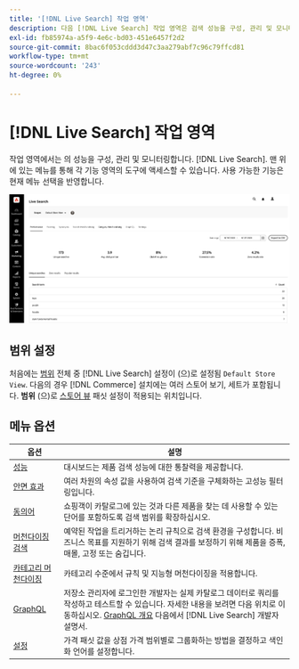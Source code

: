 ```yaml
---
title: '[!DNL Live Search] 작업 영역'
description: 다음 [!DNL Live Search] 작업 영역은 검색 성능을 구성, 관리 및 모니터링하는 데 사용됩니다.
exl-id: fb85974a-a5f9-4e6c-bd03-451e6457f2d2
source-git-commit: 8bac6f053cddd3d47c3aa279abf7c96c79ffcd81
workflow-type: tm+mt
source-wordcount: '243'
ht-degree: 0%

---
```


# [!DNL Live Search] 작업 영역

작업 영역에서는 의 성능을 구성, 관리 및 모니터링합니다. [!DNL Live Search]. 맨 위에 있는 메뉴를 통해 각 기능 영역의 도구에 액세스할 수 있습니다.  사용 가능한 기능은 현재 메뉴 선택을 반영합니다.

![작업 영역 구성](assets/workspace.png)

## 범위 설정

처음에는 [범위](https://experienceleague.adobe.com/docs/commerce-admin/start/setup/websites-stores-views.html#scope-settings) 전체 중 [!DNL Live Search] 설정이 (으)로 설정됨 `Default Store View`. 다음의 경우 [!DNL Commerce] 설치에는 여러 스토어 보기, 세트가 포함됩니다. **범위** (으)로 [스토어 뷰](https://experienceleague.adobe.com/docs/commerce-admin/start/setup/websites-stores-views.html) 패싯 설정이 적용되는 위치입니다.

## 메뉴 옵션

| 옵션 | 설명 |
|--- |--- |
| [성능](performance.md) | 대시보드는 제품 검색 성능에 대한 통찰력을 제공합니다. |
| [안면 효과](facets.md) | 여러 차원의 속성 값을 사용하여 검색 기준을 구체화하는 고성능 필터링입니다. |
| [동의어](synonyms.md) | 쇼핑객이 카탈로그에 있는 것과 다른 제품을 찾는 데 사용할 수 있는 단어를 포함하도록 검색 범위를 확장하십시오. |
| [머천다이징 검색](rules.md) | 예약된 작업을 트리거하는 논리 규칙으로 검색 환경을 구성합니다. 비즈니스 목표를 지원하기 위해 검색 결과를 보정하기 위해 제품을 증폭, 매몰, 고정 또는 숨깁니다. |
| [카테고리 머천다이징](category-merch.md) | 카테고리 수준에서 규칙 및 지능형 머천다이징을 적용합니다. |
| [GraphQL](https://developer.adobe.com/commerce/services/graphql/live-search/) | 저장소 관리자에 로그인한 개발자는 실제 카탈로그 데이터로 쿼리를 작성하고 테스트할 수 있습니다. 자세한 내용을 보려면 다음 위치로 이동하십시오. [GraphQL 개요](https://developer.adobe.com/commerce/services/graphql/live-search/) 다음에서 [!DNL Live Search] 개발자 설명서. |
| [설정](settings.md) | 가격 패싯 값을 상점 가격 범위별로 그룹화하는 방법을 결정하고 색인화 언어를 설정합니다. |
